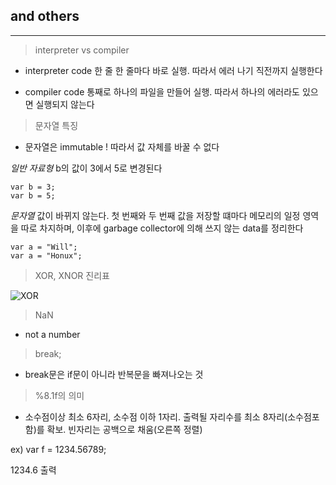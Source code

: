 ## and others
---

> interpreter vs compiler
* interpreter
  code 한 줄 한 줄마다 바로 실행. 따라서 에러 나기 직전까지 실행한다

* compiler
  code 통째로 하나의 파일을 만들어 실행. 따라서 하나의 에러라도 있으면 실행되지 않는다



> 문자열 특징
* 문자열은 immutable !
  따라서 값 자체를 바꿀 수 없다

*일반 자료형*
b의 값이 3에서 5로 변경된다
```
var b = 3;
var b = 5;
```

*문자열*
값이 바뀌지 않는다. 첫 번째와 두 번째 값을 저장할 떄마다 메모리의 일정 영역을 따로 차지하며, 이후에 garbage collector에 의해 쓰지 않는 data를 정리한다
```
var a = "Will";
var a = "Honux";
```


> XOR, XNOR 진리표

![XOR](https://homepages.inf.ed.ac.uk/rbf/HIPR2/figs/ttabxor.gif)



> NaN
* not a number



> break;
* break문은 if문이 아니라 반복문을 빠져나오는 것



> %8.1f의 의미
* 소수점이상 최소 6자리, 소수점 이하 1자리. 출력될 자리수를 최소 8자리(소수점포함)를 확보. 빈자리는 공백으로 채움(오른쪽 정렬)

ex) var f = 1234.56789;

1234.6 출력
